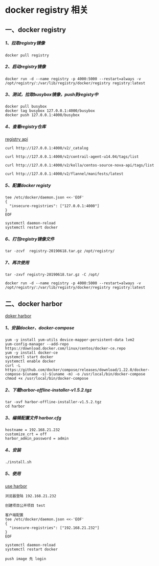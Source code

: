 # docker registry 相关

## 一、docker registry

##### 1、拉取registry镜像

```
docker pull registry
```

##### 2、启动registry镜像

```
docker run -d --name registry -p 4000:5000 --restart=always -v /opt/registry/:/var/lib/registry/docker/registry registry:latest
```

##### 3、测试，拉取busybox镜像，push到registy中

```
docker pull busybox
docker tag busybox 127.0.0.1:4000/busybox
docker push 127.0.0.1:4000/busybox
```

##### 4、查看registry仓库

[registry api](https://docs.docker.com/registry/spec/api/#detail)

```
curl http://127.0.0.1:4000/v2/_catalog

curl http://127.0.0.1:4000/v2/contrail-agent-u14.04/tags/list

curl http://127.0.0.1:4000/v2/kolla/centos-source-nova-api/tags/list

curl http://127.0.0.1:4000/v2/flannel/manifests/latest
```

##### 5、配置docker registy

```
tee /etc/docker/daemon.json <<-'EOF'
{
  "insecure-registries": ["127.0.0.1:4000"]
}
EOF

systemctl daemon-reload
systemctl restart docker
```

##### 6、打包registry镜像文件

```
tar -zcvf  registry-20190618.tar.gz /opt/registry/
```

##### 7、再次使用

```
tar -zxvf registry-20190618.tar.gz -C /opt/

docker run -d --name registry -p 4000:5000 --restart=always -v /opt/registry/:/var/lib/registry/docker/registry registry:latest
```

## 二、docker harbor

[doker harbor](https://github.com/vmware/harbor/blob/master/docs/installation_guide.md)

##### 1、安装docker、docker-compose

```
yum -y install yum-utils device-mapper-persistent-data lvm2
yum-config-manager --add-repo https://download.docker.com/linux/centos/docker-ce.repo
yum -y install docker-ce
systemctl start docker
systemctl enable docker
curl -L https://github.com/docker/compose/releases/download/1.22.0/docker-compose-$(uname -s)-$(uname -m) -o /usr/local/bin/docker-compose
chmod +x /usr/local/bin/docker-compose
```

##### 2、下载harbor-offline-installer-v1.5.2.tgz

```
tar -xvf harbor-offline-installer-v1.5.2.tgz
cd harbor
```

##### 3、编辑配置文件 harbor.cfg

```
hostname = 192.168.21.232
customize_crt = off
harbor_admin_password = admin
```

##### 4、安装

```
./install.sh
```

##### 5、使用

[use harbor](https://github.com/vmware/harbor/blob/master/docs/user_guide.md)

```
浏览器登陆 192.168.21.232

创建项目公开项目 test

客户端配置
tee /etc/docker/daemon.json <<-'EOF'
{
  "insecure-registries": ["192.168.21.232"]
}
EOF

systemctl daemon-reload
systemctl restart docker

push image 先 login
```

